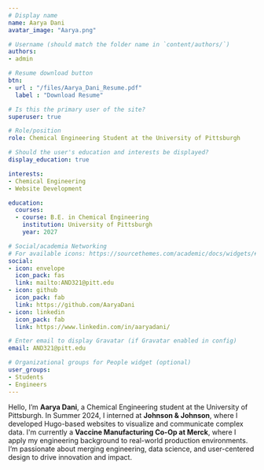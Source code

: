 ```yaml
---
# Display name
name: Aarya Dani
avatar_image: "Aarya.png"

# Username (should match the folder name in `content/authors/`)
authors:
- admin

# Resume download button
btn:
- url : "/files/Aarya_Dani_Resume.pdf"
  label : "Download Resume"

# Is this the primary user of the site?
superuser: true

# Role/position
role: Chemical Engineering Student at the University of Pittsburgh

# Should the user's education and interests be displayed?
display_education: true

interests:
- Chemical Engineering
- Website Development

education:
  courses:
  - course: B.E. in Chemical Engineering
    institution: University of Pittsburgh
    year: 2027

# Social/academia Networking
# For available icons: https://sourcethemes.com/academic/docs/widgets/#icons
social:
- icon: envelope
  icon_pack: fas
  link: mailto:AND321@pitt.edu
- icon: github
  icon_pack: fab
  link: https://github.com/AaryaDani
- icon: linkedin
  icon_pack: fab
  link: https://www.linkedin.com/in/aaryadani/

# Enter email to display Gravatar (if Gravatar enabled in config)
email: AND321@pitt.edu

# Organizational groups for People widget (optional)
user_groups:
- Students
- Engineers
---
```


Hello, I’m **Aarya Dani**, a Chemical Engineering student at the University of Pittsburgh. In Summer 2024, I interned at **Johnson & Johnson**, where I developed Hugo-based websites to visualize and communicate complex data. I'm currently a **Vaccine Manufacturing Co-Op at Merck**, where I apply my engineering background to real-world production environments. I’m passionate about merging engineering, data science, and user-centered design to drive innovation and impact.
